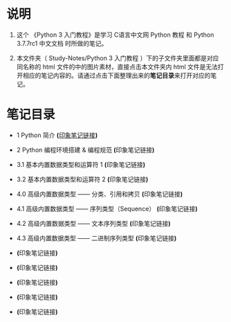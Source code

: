 # 说明
1. 这个 《Python 3 入门教程》是学习 <a href="http://c.biancheng.net/python/" style="text-decoration:none">C语言中文网 Python 教程</a> 和 <a href="https://docs.python.org/zh-cn/3.7/index.html" style="text-decoration:none">Python 3.7.7rc1 中文文档</a> 时所做的笔记。

2. 本文件夹（ Study-Notes/Python 3 入门教程 ）下的子文件夹里面都是对应同名称的 html 文件的中的图片素材，直接点击本文件夹内 html 文件是无法打开相应的笔记内容的。请通过点击下面整理出来的**笔记目录**来打开对应的笔记。


# 笔记目录
* <a href="https://abrachan.github.io/Study-Notes/Python%203%20入门教程/1_Python%20简介.html" style="text-decoration:none">1 Python 简介</a> **(**<a href="https://app.yinxiang.com/shard/s22/nl/24419242/3057764f-d056-418c-b65d-5fedc549cd6c" style="font-size:40%text-decoration:none">印象笔记链接</a>**)**

* <a href="https://abrachan.github.io/Study-Notes/Python%203%20入门教程/2_Python%20编程环境搭建%20%26%20编程规范.html" style="text-decoration:none">2 Python 编程环境搭建 & 编程规范</a> **(**<a href="https://app.yinxiang.com/shard/s22/nl/24419242/c8f57d51-cbb6-4193-afdd-f6fbfb7ad78b" style="text-decoration:none">印象笔记链接</a>**)**

* <a href="https://abrachan.github.io/Study-Notes/Python%203%20入门教程/3_基本内置数据类型和运算符%201.html" style="text-decoration:none">3.1 基本内置数据类型和运算符 1</a> **(**<a href="https://app.yinxiang.com/shard/s22/nl/24419242/e95db27f-0522-4ffd-bdc1-6f751848600d" style="text-decoration:none">印象笔记链接</a>**)**

* <a href="https://abrachan.github.io/Study-Notes/Python%203%20入门教程/3_基本内置数据类型和运算符%202.html" style="text-decoration:none">3.2 基本内置数据类型和运算符 2</a> **(**<a href="https://app.yinxiang.com/shard/s22/nl/24419242/8fac491f-b3fe-4e48-9a73-aa7eb2e57962" style="text-decoration:none">印象笔记链接</a>**)**

* <a href="https://abrachan.github.io/Study-Notes/Python%203%20入门教程/4_0%20高级内置数据类型%20——%20分类、引用和拷贝.html" style="text-decoration:none">4.0 高级内置数据类型 —— 分类、引用和拷贝</a> **(**<a href="https://app.yinxiang.com/shard/s22/nl/24419242/bcfa1c04-a1fe-4071-abfa-607314bcd56b" style="text-decoration:none">印象笔记链接</a>**)**

* <a href="https://abrachan.github.io/Study-Notes/Python%203%20入门教程/4_1高级内置数据类型%20——%20序列类型（Sequence）.html" style="text-decoration:none">4.1 高级内置数据类型 —— 序列类型（Sequence）</a> **(**<a href="https://app.yinxiang.com/shard/s22/nl/24419242/8daa893b-1b75-45dc-831c-7058090f8733" style="text-decoration:none">印象笔记链接</a>**)**

* <a href="https://abrachan.github.io/Study-Notes/Python%203%20入门教程/4_2高级内置数据类型%20——%20文本序列类型.html" style="text-decoration:none">4.2 高级内置数据类型 —— 文本序列类型</a> **(**<a href="https://app.yinxiang.com/shard/s22/nl/24419242/49013862-9821-479b-95c2-e19c30378093" style="text-decoration:none">印象笔记链接</a>**)**

* <a href="https://abrachan.github.io/Study-Notes/Python%203%20入门教程/4_3%20高级内置数据类型%20——%20二进制序列类型.html" style="text-decoration:none">4.3 高级内置数据类型 —— 二进制序列类型</a> **(**<a href="https://app.yinxiang.com/shard/s22/nl/24419242/48023f6e-1ba6-48fb-9686-567159d9dba9" style="text-decoration:none">印象笔记链接</a>**)**

* <a href="https://abrachan.github.io/Study-Notes/Python%203%20入门教程/" style="text-decoration:none"></a> **(**<a href="" style="text-decoration:none">印象笔记链接</a>**)**

* <a href="https://abrachan.github.io/Study-Notes/Python%203%20入门教程/" style="text-decoration:none"></a> **(**<a href="" style="text-decoration:none">印象笔记链接</a>**)**

* <a href="https://abrachan.github.io/Study-Notes/Python%203%20入门教程/" style="text-decoration:none"></a> **(**<a href="" style="text-decoration:none">印象笔记链接</a>**)**

* <a href="https://abrachan.github.io/Study-Notes/Python%203%20入门教程/" style="text-decoration:none"></a> **(**<a href="" style="text-decoration:none">印象笔记链接</a>**)**

* <a href="https://abrachan.github.io/Study-Notes/Python%203%20入门教程/" style="text-decoration:none"></a> **(**<a href="" style="text-decoration:none">印象笔记链接</a>**)**


